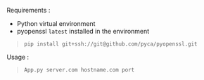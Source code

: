Requirements :
- Python virtual environment
- pyopenssl `latest` installed in the environment  
>`pip install git+ssh://git@github.com/pyca/pyopenssl.git`

Usage :
> `App.py server.com hostname.com port`